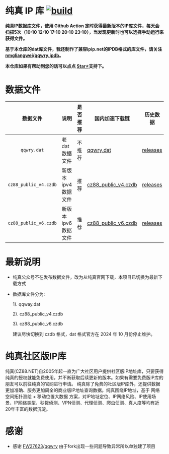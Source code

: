 # 纯真 IP 库  [![build](https://github.com/nmgliangwei/qqwry/actions/workflows/newqqwry.yml/badge.svg)](https://github.com/nmgliangwei/qqwry/actions/workflows/newqqwry.yml)
**纯真IP数据库文件，使用 Github Action 定时获得最新版本的IP库文件，每天会扫描5次（10:10 12:10 17:10 20:10 23:10），当发现更新时也可以选择手动运行来获得文件。**

**基于本仓库的dat库文件，我还制作了兼容ipip.net的IPDB格式的库文件，请关注[nmgliangwei](https://github.com/nmgliangwei)/[qqwry.ipdb](https://github.com/nmgliangwei/qqwry.ipdb)。**

**本仓库如果有帮助到您的话可以点点 [Star⭐](https://github.com/nmgliangwei/qqwry)支持下。**

# 数据文件

|数据文件|说明|是否推荐|国内加速下载链|历史数据|
|:---:|---|---|---|---|
|`qqwry.dat`|老 dat 数据文件|不推荐|[qqwry.dat](https://raw.gitmirror.com/nmgliangwei/qqwry/main/qqwry.dat)|[releases](https://github.com/nmgliangwei/qqwry/releases)|
|`cz88_public_v4.czdb`|新版本 ipv4 数据文件|推荐|[cz88_public_v4.czdb](https://raw.gitmirror.com/nmgliangwei/qqwry/main/cz88_public_v4.czdb)|[releases](https://github.com/nmgliangwei/qqwry/releases)|
|`cz88_public_v6.czdb`|新版本 ipv6 数据文件|推荐|[cz88_public_v6.czdb](https://raw.gitmirror.com/nmgliangwei/qqwry/main/cz88_public_v6.czdb)|[releases](https://github.com/nmgliangwei/qqwry/releases)|

# 最新说明

- 纯真公众号不在发布数据文件，改为从纯真官网下载，本项目已切换为最新下载方式
- 数据库文件分为:

  1). qqway.dat
  
  2). cz88_public_v4.czdb
  
  3). cz88_public_v6.czdb
  
  建议尽快切换到 czdb 格式，dat 格式官方在 2024 年 10 月份停止维护。

# 纯真社区版IP库
纯真(CZ88.NET)自2005年起一直为广大社区用户提供社区版IP地址库，只要获得纯真的授权就能免费使用，并不断获取后续更新的版本。如果有需要免费版IP库的朋友可以前往纯真的官网进行申请。
纯真除了免费的社区版IP库外，还提供数据更加准确、服务更加周全的商业版IP地址查询数据。纯真围绕IP地址，基于 网络空间拓扑测绘 + 移动位置大数据 方案，对IP地址定位、IP网络风险、IP使用场景、IP网络类型、秒拨侦测、VPN侦测、代理侦测、爬虫侦测、真人度等均有近20年丰富的数据沉淀。

# 感谢

- 感谢 [FW27623](https://github.com/FW27623)/[qqwry](https://github.com/FW27623/qqwry) 由于fork出现一些问题导致异常所以单独建了项目
